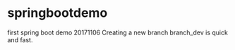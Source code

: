 # springbootdemo
first spring boot demo
20171106 Creating a new branch branch_dev is quick and fast.